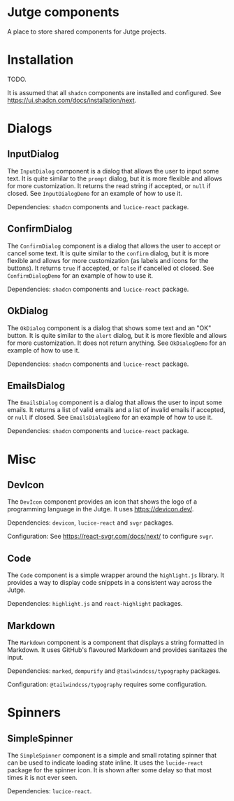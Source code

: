 # Jutge components

A place to store shared components for Jutge projects.

# Installation

TODO.

It is assumed that all `shadcn` components are installed and configured. See https://ui.shadcn.com/docs/installation/next.

# Dialogs

## InputDialog

The `InputDialog` component is a dialog that allows the user to input some text. It is quite similar to the `prompt` dialog, but it is more flexible and allows for more customization. It returns the read string if accepted, or `null` if closed. See `InputDialogDemo` for an example of how to use it.

Dependencies: `shadcn` components and `lucice-react` package.

## ConfirmDialog

The `ConfirmDialog` component is a dialog that allows the user to accept or cancel some text. It is quite similar to the `confirm` dialog, but it is more flexible and allows for more customization (as labels and icons for the buttons). It returns `true` if accepted, or `false` if cancelled ot closed. See `ConfirmDialogDemo` for an example of how to use it.

Dependencies: `shadcn` components and `lucice-react` package.

## OkDialog

The `OkDialog` component is a dialog that shows some text and an "OK" button. It is quite similar to the `alert` dialog, but it is more flexible and allows for more customization. It does not return anything. See `OkDialogDemo` for an example of how to use it.

Dependencies: `shadcn` components and `lucice-react` package.

## EmailsDialog

The `EmailsDialog` component is a dialog that allows the user to input some emails. It returns a list of valid emails and a list of invalid emails if accepted, or `null` if closed. See `EmailsDialogDemo` for an example of how to use it.

Dependencies: `shadcn` components and `lucice-react` package.

# Misc

## DevIcon

The `DevIcon` component provides an icon that shows the logo of a programming language in the Jutge. It uses https://devicon.dev/.

Dependencies: `devicon`, `lucice-react` and `svgr` packages.

Configuration: See https://react-svgr.com/docs/next/ to configure `svgr`.

## Code

The `Code` component is a simple wrapper around the `highlight.js` library. It provides a way to display code snippets in a consistent way across the Jutge.

Dependencies: `highlight.js` and `react-highlight` packages.

## Markdown

The `Markdown` component is a component that displays a string formatted in Markdown. It uses GitHub's flavoured Markdown and provides sanitazes the input.

Dependencies: `marked`, `dompurify` and `@tailwindcss/typography` packages.

Configuration: `@tailwindcss/typography` requires some configuration.

# Spinners

## SimpleSpinner

The `SimpleSpinner` component is a simple and small rotating spinner that can be used to indicate loading state inline. It uses the `lucide-react` package for the spinner icon. It is shown after some delay so that most times it is not ever seen.

Dependencies: `lucice-react`.
